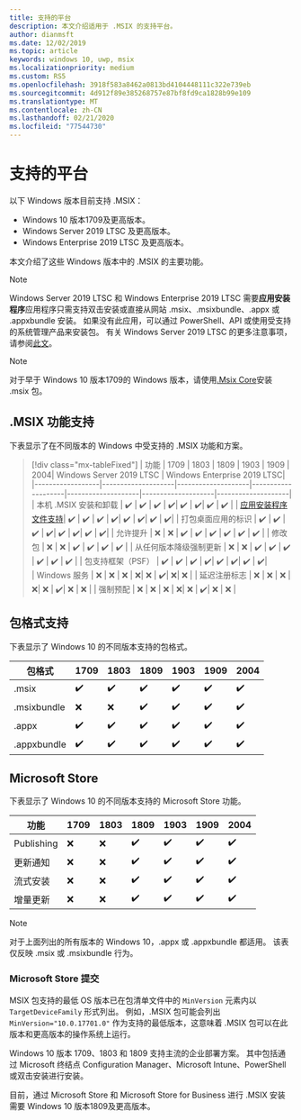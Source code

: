 ```yaml
---
title: 支持的平台
description: 本文介绍适用于 .MSIX 的支持平台。
author: dianmsft
ms.date: 12/02/2019
ms.topic: article
keywords: windows 10, uwp, msix
ms.localizationpriority: medium
ms.custom: RS5
ms.openlocfilehash: 3918f583a8462a0813bd4104448111c322e739eb
ms.sourcegitcommit: 4d912f89e385268757e87bf8fd9ca1828b99e109
ms.translationtype: MT
ms.contentlocale: zh-CN
ms.lasthandoff: 02/21/2020
ms.locfileid: "77544730"
---
```

# <a name="supported-platforms"></a>支持的平台

以下 Windows 版本目前支持 .MSIX：

* Windows 10 版本1709及更高版本。
* Windows Server 2019 LTSC 及更高版本。
* Windows Enterprise 2019 LTSC 及更高版本。

本文介绍了这些 Windows 版本中的 .MSIX 的主要功能。

> [!NOTE]
> Windows Server 2019 LTSC 和 Windows Enterprise 2019 LTSC 需要**应用安装程序**应用程序只需支持双击安装或直接从网站 .msix、.msixbundle、.appx 或 .appxbundle 安装。 如果没有此应用，可以通过 PowerShell、API 或使用受支持的系统管理产品来安装包。 有关 Windows Server 2019 LTSC 的更多注意事项，请参阅[此文](msix-server-2019.md)。

> [!NOTE]
> 对于早于 Windows 10 版本1709的 Windows 版本，请使用[.Msix Core](msix-core/msixcore.md)安装 .msix 包。

## <a name="msix-feature-support"></a>.MSIX 功能支持

下表显示了在不同版本的 Windows 中受支持的 .MSIX 功能和方案。

> [!div class="mx-tableFixed"]
| 功能 | 1709 | 1803 | 1809 | 1903 | 1909 | 2004| Windows Server 2019 LTSC | Windows Enterprise 2019 LTSC|
|------------------|--------------------|--------------------|--------------------|--------------------|--------------------|--------------------|
| 本机 .MSIX 安装和卸载 | :heavy_check_mark: | :heavy_check_mark: | :heavy_check_mark: | :heavy_check_mark:| :heavy_check_mark: | :heavy_check_mark:| :heavy_check_mark: | :heavy_check_mark: |
| [应用安装程序文件支持](app-installer/installing-windows10-apps-web.md)| :heavy_check_mark: | :heavy_check_mark: | :heavy_check_mark: | :heavy_check_mark:| :heavy_check_mark: | :heavy_check_mark:| :heavy_check_mark: | :heavy_check_mark:| 
| 打包桌面应用的标识 | :heavy_check_mark: | :heavy_check_mark: | :heavy_check_mark: | :heavy_check_mark:| :heavy_check_mark: | :heavy_check_mark:| :heavy_check_mark: | :heavy_check_mark:| 
| 允许提升 | :x:                | :x:                | :heavy_check_mark: | :heavy_check_mark: | :heavy_check_mark: | :heavy_check_mark: | :heavy_check_mark: | :heavy_check_mark: | 
| 修改包 | :x:                | :x:                | :heavy_check_mark: | :heavy_check_mark: | :heavy_check_mark: | :heavy_check_mark: | 
| 从任何版本降级强制更新 |  :x:                | :x:                | :heavy_check_mark: | :heavy_check_mark: | :heavy_check_mark: | :heavy_check_mark: | :heavy_check_mark: | :heavy_check_mark: | 
| 包支持框架（PSF） | :heavy_check_mark: | :heavy_check_mark: | :heavy_check_mark: | :heavy_check_mark:| :heavy_check_mark: | :heavy_check_mark:|  :heavy_check_mark: | :heavy_check_mark:|  
| Windows 服务 | :x: | :x: | :x: | :x:| :x: | :heavy_check_mark:| :x:| :x: | 
| 延迟注册标志 |  :x: | :x: | :x: | :x:| :x: | :heavy_check_mark:| :x: | :x: |
| 强制预配 |  :x: | :x: | :x: | :x:| :x: | :heavy_check_mark:| :x: | :x: |

## <a name="package-format-support"></a>包格式支持

下表显示了 Windows 10 的不同版本支持的包格式。

| 包格式 | 1709 | 1803 | 1809 | 1903 | 1909 | 2004
|------------------|--------------------|--------------------|--------------------|--------------------|--------------------|--------------------|
| .msix              | :heavy_check_mark: | :heavy_check_mark: | :heavy_check_mark: | :heavy_check_mark:| :heavy_check_mark: | :heavy_check_mark:| 
| .msixbundle| :x:                | :x:                | :heavy_check_mark: | :heavy_check_mark: | :heavy_check_mark: | :heavy_check_mark:|
| .appx | :heavy_check_mark: | :heavy_check_mark: | :heavy_check_mark: | :heavy_check_mark:| :heavy_check_mark: | :heavy_check_mark:| 
| .appxbundle | :heavy_check_mark: | :heavy_check_mark: | :heavy_check_mark: | :heavy_check_mark:| :heavy_check_mark: | :heavy_check_mark:| 

## <a name="microsoft-store"></a>Microsoft Store

下表显示了 Windows 10 的不同版本支持的 Microsoft Store 功能。

| 功能 | 1709 | 1803 | 1809 | 1903 | 1909 | 2004
|------------------|--------------------|--------------------|--------------------|--------------------|--------------------|--------------------|
| Publishing             | :x: | :x: | :heavy_check_mark: | :heavy_check_mark:| :heavy_check_mark: | :heavy_check_mark:| 
| 更新通知| :x: | :x: | :heavy_check_mark: | :heavy_check_mark:| :heavy_check_mark: | :heavy_check_mark:| 
| 流式安装 | :x:                | :x:                | :heavy_check_mark: | :heavy_check_mark: | :heavy_check_mark: | :heavy_check_mark:| 
| 增量更新 | :x: | :x: | :heavy_check_mark: | :heavy_check_mark:| :heavy_check_mark: | :heavy_check_mark:| 

> [!NOTE]
> 对于上面列出的所有版本的 Windows 10，.appx 或 .appxbundle 都适用。 该表仅反映 .msix 或 .msixbundle 行为。

### <a name="microsoft-store-submissions"></a>Microsoft Store 提交

MSIX 包支持的最低 OS 版本已在包清单文件中的 `MinVersion` 元素内以 `TargetDeviceFamily` 形式列出。 例如，.MSIX 包可能会列出 `MinVersion="10.0.17701.0"` 作为支持的最低版本，这意味着 .MSIX 包可以在此版本和更高版本的操作系统上运行。

Windows 10 版本 1709、1803 和 1809 支持主流的企业部署方案。 其中包括通过 Microsoft 终结点 Configuration Manager、Microsoft Intune、PowerShell 或双击安装进行安装。

目前，通过 Microsoft Store 和 Microsoft Store for Business 进行 .MSIX 安装需要 Windows 10 版本1809及更高版本。
